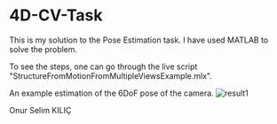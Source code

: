 # 4D-CV-Task

This is my solution to the Pose Estimation task. I have used MATLAB to solve the problem.

To see the steps, one can go through the live script "StructureFromMotionFromMultipleViewsExample.mlx".

An example estimation of the 6DoF pose of the camera.
![result1](https://user-images.githubusercontent.com/52938037/167719186-1cdce1d6-a566-425f-b2bd-ff97d4470aaa.png)

Onur Selim KILIÇ
